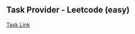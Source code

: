 ## Task Provider - Leetcode (easy)

[Task Link](https://leetcode.com/problems/longest-common-prefix/description/?envType=study-plan-v2&envId=top-interview-150)